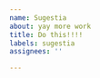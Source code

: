 ```yaml
---
name: Sugestia
about: yay more work
title: Do this!!!!
labels: sugestia
assignees: ''

---
```


<!-- co uważasz że brakuje w dokumencie? -->
